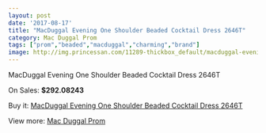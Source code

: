 ```yaml
---
layout: post
date: '2017-08-17'
title: "MacDuggal Evening One Shoulder Beaded Cocktail Dress 2646T"
category: Mac Duggal Prom
tags: ["prom","beaded","macduggal","charming","brand"]
image: http://img.princessan.com/11289-thickbox_default/macduggal-evening-one-shoulder-beaded-cocktail-dress-2646t.jpg
---
```

MacDuggal Evening One Shoulder Beaded Cocktail Dress 2646T

On Sales: **$292.08243**
<a href="https://www.princessan.com/en/mac-duggal-prom/5202-macduggal-evening-one-shoulder-beaded-cocktail-dress-2646t.html"><amp-img layout="responsive" width="600" height="600" src="//img.princessan.com/11289-thickbox_default/macduggal-evening-one-shoulder-beaded-cocktail-dress-2646t.jpg" alt="MacDuggal Evening One Shoulder Beaded Cocktail Dress 2646T 0" /></a>

Buy it: [MacDuggal Evening One Shoulder Beaded Cocktail Dress 2646T](https://www.princessan.com/en/mac-duggal-prom/5202-macduggal-evening-one-shoulder-beaded-cocktail-dress-2646t.html "MacDuggal Evening One Shoulder Beaded Cocktail Dress 2646T")

View more: [Mac Duggal Prom](https://www.princessan.com/en/42-mac-duggal-prom "Mac Duggal Prom")